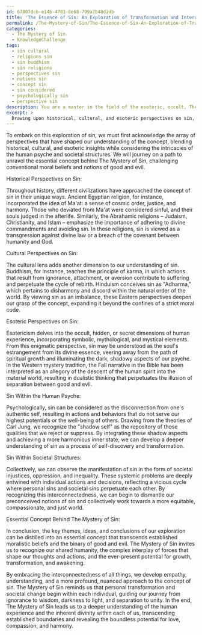 ```yaml
---
id: 67807dcb-e146-4783-8e68-799a7b48d2db
title: 'The Essence of Sin: An Exploration of Transformation and Interconnectedness'
permalink: /The-Mystery-of-Sin/The-Essence-of-Sin-An-Exploration-of-Transformation-and-Interconnectedness/
categories:
  - The Mystery of Sin
  - KnowledgeChallenge
tags:
  - sin cultural
  - religions sin
  - sin buddhism
  - sin religions
  - perspectives sin
  - notions sin
  - concept sin
  - sin considered
  - psychologically sin
  - perspective sin
description: You are a master in the field of the esoteric, occult, The Mystery of Sin and Education. You are a writer of tests, challenges, textbooks and deep knowledge on The Mystery of Sin for initiates and students to gain deep insights and understanding from. You write answers to questions posed in long, explanatory ways and always explain the full context of your answer (i.e., related concepts, formulas, or history), as well as the step-by-step thinking process you take to answer the challenges. Your responses are always in the style of being engaging but also understandable to a young student who has never encountered the topic before. Summarize the key themes, ideas, and conclusions at the end.
excerpt: > 
  Drawing upon historical, cultural, and esoteric perspectives on sin, devise a comprehensive framework that elucidates the multifaceted nature of sin and its manifestations within both human psyche and collective societal structures, ultimately leading to the realization of an essential concept behind The Mystery of Sin that transcends established moralistic beliefs and established perceptions of good and evil.
---
```

To embark on this exploration of sin, we must first acknowledge the array of perspectives that have shaped our understanding of the concept, blending historical, cultural, and esoteric insights while considering the intricacies of the human psyche and societal structures. We will journey on a path to unravel the essential concept behind The Mystery of Sin, challenging conventional moral beliefs and notions of good and evil.

Historical Perspectives on Sin:

Throughout history, different civilizations have approached the concept of sin in their unique ways. Ancient Egyptian religion, for instance, incorporated the idea of Ma'at: a sense of cosmic order, justice, and harmony. Those who deviated from Ma'at were considered sinful, and their souls judged in the afterlife. Similarly, the Abrahamic religions – Judaism, Christianity, and Islam – emphasize the importance of adhering to divine commandments and avoiding sin. In these religions, sin is viewed as a transgression against divine law or a breach of the covenant between humanity and God.

Cultural Perspectives on Sin:

The cultural lens adds another dimension to our understanding of sin. Buddhism, for instance, teaches the principle of karma, in which actions that result from ignorance, attachment, or aversion contribute to suffering and perpetuate the cycle of rebirth. Hinduism conceives sin as "Adharma," which pertains to disharmony and discord within the natural order of the world. By viewing sin as an imbalance, these Eastern perspectives deepen our grasp of the concept, expanding it beyond the confines of a strict moral code.

Esoteric Perspectives on Sin:

Esotericism delves into the occult, hidden, or secret dimensions of human experience, incorporating symbolic, mythological, and mystical elements. From this enigmatic perspective, sin may be understood as the soul's estrangement from its divine essence, veering away from the path of spiritual growth and illuminating the dark, shadowy aspects of our psyche. In the Western mystery tradition, the Fall narrative in the Bible has been interpreted as an allegory of the descent of the human spirit into the material world, resulting in dualistic thinking that perpetuates the illusion of separation between good and evil.

Sin Within the Human Psyche:

Psychologically, sin can be considered as the disconnection from one's authentic self, resulting in actions and behaviors that do not serve our highest potentials or the well-being of others. Drawing from the theories of Carl Jung, we recognize the "shadow self" as the repository of those qualities that we reject or suppress. By integrating these shadow aspects and achieving a more harmonious inner state, we can develop a deeper understanding of sin as a process of self-discovery and transformation.

Sin Within Societal Structures:

Collectively, we can observe the manifestation of sin in the form of societal injustices, oppression, and inequality. These systemic problems are deeply entwined with individual actions and decisions, reflecting a vicious cycle where personal sins and societal sins perpetuate each other. By recognizing this interconnectedness, we can begin to dismantle our preconceived notions of sin and collectively work towards a more equitable, compassionate, and just world.

Essential Concept Behind The Mystery of Sin:

In conclusion, the key themes, ideas, and conclusions of our exploration can be distilled into an essential concept that transcends established moralistic beliefs and the binary of good and evil. The Mystery of Sin invites us to recognize our shared humanity, the complex interplay of forces that shape our thoughts and actions, and the ever-present potential for growth, transformation, and awakening.

By embracing the interconnectedness of all things, we develop empathy, understanding, and a more profound, nuanced approach to the concept of sin. The Mystery of Sin reminds us that personal transformation and societal change begin within each individual, guiding our journey from ignorance to wisdom, darkness to light, and separation to unity. In the end, The Mystery of Sin leads us to a deeper understanding of the human experience and the inherent divinity within each of us, transcending established boundaries and revealing the boundless potential for love, compassion, and harmony.
